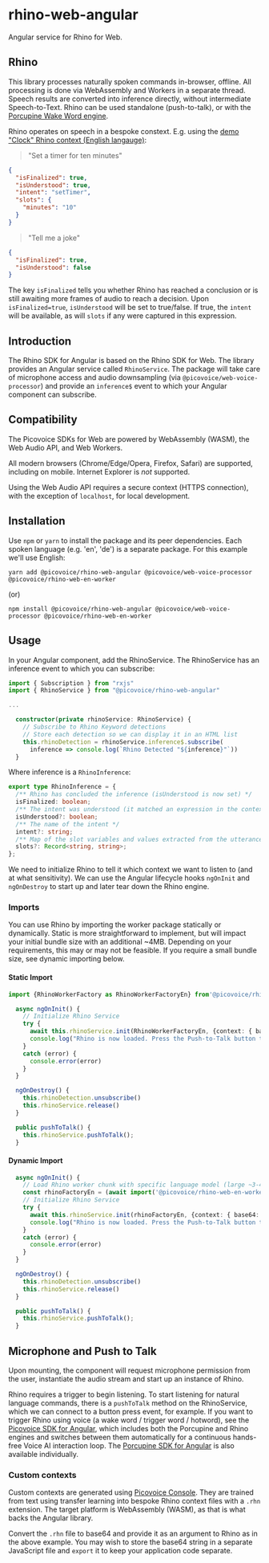 # rhino-web-angular

Angular service for Rhino for Web.

## Rhino

This library processes naturally spoken commands in-browser, offline. All processing is done via WebAssembly and Workers in a separate thread. Speech results are converted into inference directly, without intermediate Speech-to-Text. Rhino can be used standalone (push-to-talk), or with the [Porcupine Wake Word engine](https://picovoice.ai/platform/porcupine/).

Rhino operates on speech in a bespoke constext. E.g. using the [demo "Clock" Rhino context (English langauge)](https://github.com/Picovoice/rhino/blob/master/resources/contexts/wasm/clock_wasm.rhn):

> "Set a timer for ten minutes"

```json
{
  "isFinalized": true,
  "isUnderstood": true,
  "intent": "setTimer",
  "slots": {
    "minutes": "10"
  }
}
```

> "Tell me a joke"

```json
{
  "isFinalized": true,
  "isUnderstood": false
}
```

The key `isFinalized` tells you whether Rhino has reached a conclusion or is still awaiting more frames of audio to reach a decision. Upon `isFinalized=true`, `isUnderstood` will be set to true/false. If true, the `intent` will be available, as will `slots` if any were captured in this expression.

## Introduction

The Rhino SDK for Angular is based on the Rhino SDK for Web. The library provides an Angular service called `RhinoService`. The package will take care of microphone access and audio downsampling (via `@picovoice/web-voice-processor`) and provide an `inference$` event to which your Angular component can subscribe.

## Compatibility

The Picovoice SDKs for Web are powered by WebAssembly (WASM), the Web Audio API, and Web Workers.

All modern browsers (Chrome/Edge/Opera, Firefox, Safari) are supported, including on mobile. Internet Explorer is _not_ supported.

Using the Web Audio API requires a secure context (HTTPS connection), with the exception of `localhost`, for local development.

## Installation

Use `npm` or `yarn` to install the package and its peer dependencies. Each spoken language (e.g. 'en', 'de') is a separate package. For this example we'll use English:

`yarn add @picovoice/rhino-web-angular @picovoice/web-voice-processor @picovoice/rhino-web-en-worker`

(or)

`npm install @picovoice/rhino-web-angular @picovoice/web-voice-processor @picovoice/rhino-web-en-worker`

## Usage

In your Angular component, add the RhinoService. The RhinoService has an inference event to which you can subscribe:

```typescript
import { Subscription } from "rxjs"
import { RhinoService } from "@picovoice/rhino-web-angular"

...

  constructor(private rhinoService: RhinoService) {
    // Subscribe to Rhino Keyword detections
    // Store each detection so we can display it in an HTML list
    this.rhinoDetection = rhinoService.inference$.subscribe(
      inference => console.log(`Rhino Detected "${inference}"`))
  }
```

Where inference is a `RhinoInference`:

```typescript
export type RhinoInference = {
  /** Rhino has concluded the inference (isUnderstood is now set) */
  isFinalized: boolean;
  /** The intent was understood (it matched an expression in the context) */
  isUnderstood?: boolean;
  /** The name of the intent */
  intent?: string;
  /** Map of the slot variables and values extracted from the utterance */
  slots?: Record<string, string>;
};
```

We need to initialize Rhino to tell it which context we want to listen to (and at what sensitivity). We can use the Angular lifecycle hooks `ngOnInit` and `ngOnDestroy` to start up and later tear down the Rhino engine.

### Imports

You can use Rhino by importing the worker package statically or dynamically. Static is more straightforward to implement, but will impact your initial bundle size with an additional ~4MB. Depending on your requirements, this may or may not be feasible. If you require a small bundle size, see dynamic importing below.

#### Static Import

```typescript
import {RhinoWorkerFactory as RhinoWorkerFactoryEn} from'@picovoice/rhino-web-en-worker'

  async ngOnInit() {
    // Initialize Rhino Service
    try {
      await this.rhinoService.init(RhinoWorkerFactoryEn, {context: { base64: RHINO_CLOCK_64 }})
      console.log("Rhino is now loaded. Press the Push-to-Talk button to activate.")
    }
    catch (error) {
      console.error(error)
    }
  }

  ngOnDestroy() {
    this.rhinoDetection.unsubscribe()
    this.rhinoService.release()
  }

  public pushToTalk() {
    this.rhinoService.pushToTalk();
  }

```

#### Dynamic Import

```typescript
  async ngOnInit() {
    // Load Rhino worker chunk with specific language model (large ~3-4MB chunk; dynamically imported)
    const rhinoFactoryEn = (await import('@picovoice/rhino-web-en-worker')).RhinoWorkerFactory
    // Initialize Rhino Service
    try {
      await this.rhinoService.init(rhinoFactoryEn, {context: { base64: RHINO_CLOCK_64 }})
      console.log("Rhino is now loaded. Press the Push-to-Talk button to activate.")
    }
    catch (error) {
      console.error(error)
    }
  }

  ngOnDestroy() {
    this.rhinoDetection.unsubscribe()
    this.rhinoService.release()
  }

  public pushToTalk() {
    this.rhinoService.pushToTalk();
  }

```

## Microphone and Push to Talk

Upon mounting, the component will request microphone permission from the user, instantiate the audio stream and start up an instance of Rhino.

Rhino requires a trigger to begin listening. To start listening for natural language commands, there is a `pushToTalk` method on the RhinoService, which we can connect to a button press event, for example. If you want to trigger Rhino using voice (a wake word / trigger word / hotword), see the [Picovoice SDK for Angular](https://npmjs.com/package/@picovoice/picovoice-web-angular), which includes both the Porcupine and Rhino engines and switches between them automatically for a continuous hands-free Voice AI interaction loop. The [Porcupine SDK for Angular](https://npmjs.com/package/@picovoice/porcupine-web-angular) is also available individually.

### Custom contexts

Custom contexts are generated using [Picovoice Console](https://picovoice.ai/console/). They are trained from text using transfer learning into bespoke Rhino context files with a `.rhn` extension. The target platform is WebAssembly (WASM), as that is what backs the Angular library.

Convert the `.rhn` file to base64 and provide it as an argument to Rhino as in the above example. You may wish to store the base64 string in a separate JavaScript file and `export` it to keep your application code separate.
